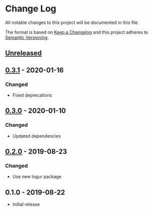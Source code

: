 # Change Log


All notable changes to this project will be documented in this file.

The format is based on [Keep a Changelog](http://keepachangelog.com/en/1.0.0/)
and this project adheres to [Semantic Versioning](http://semver.org/spec/v2.0.0.html).


## [Unreleased]


## [0.3.1] - 2020-01-16

### Changed

- Fixed deprecations


## [0.3.0] - 2020-01-10

### Changed

- Updated dependencies


## [0.2.0] - 2019-08-23

### Changed

- Use new logur package


## 0.1.0 - 2019-08-22

- Initial release


[Unreleased]: https://github.com/logur/integration-zap/compare/v0.3.1...HEAD
[0.3.1]: https://github.com/logur/integration-zap/compare/v0.3.0...v0.3.1
[0.3.0]: https://github.com/logur/integration-zap/compare/v0.2.0...v0.3.0
[0.2.0]: https://github.com/logur/integration-zap/compare/v0.1.0...v0.2.0
